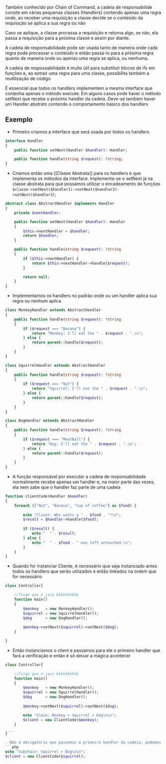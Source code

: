 Também conhecido por Chain of Command, a cadeia de responsabilide consite em várias pequenas classes (Handlers) contendo apenas uma regra onde, ao receber uma requisição a classe decide se o conteúdo da requisição se aplica a sua regra ou não

Caso se aplique, a classe processa a requisição e retorna algo, se não, ela passa a requisição para a próxima classe e assim por diante.

A cadeia de responsabilidade pode ser usada tanto de maneira onde cada regra pode processar o conteúdo e então passá-lo para a próxima regra quanto de maneira onde ou apenas uma regra se aplica, ou nenhuma.

A cadeia de respossabilidade é muito útil para substituir blocos de ifs em funções e, ao extrair uma regra para uma classe, possibilita também a reutilização de código

É essencial que todos os handlers implementem a mesma interface que contenha apenas o método execute. Em alguns casos pode haver o método setNext que recebe o próximo handler da cadeia. Deve-se também haver um Handler abstrato contendo o comportamento básico dos handlers

## Exemplo

- Primeiro criamos a interface que será usada por todos os handlers
``` php
interface Handler
{
    public function setNext(Handler $handler): Handler;

    public function handle(string $request): ?string;
}
```

- Criamos então uma [[Classe Abstrata]] para os handlers e que implementa os métodos da interface. Implementa-se o setNext já na classe abstrata para que possamos utilizar o encadeamento de funções `$classe->setNext($handler1)->setNext($handler2)->setNext($handler3)`;
``` php
abstract class AbstractHandler implements Handler
{
    private $nextHandler;

    public function setNext(Handler $handler): Handler
    {
        $this->nextHandler = $handler;
        return $handler;
    }

    public function handle(string $request): ?string
    {
        if ($this->nextHandler) {
            return $this->nextHandler->handle($request);
        }

        return null;
    }
}
```

- Implementamos os handlers no padrão onde ou um handler aplica sua regra ou nenhum aplica
``` php
class MonkeyHandler extends AbstractHandler
{
    public function handle(string $request): ?string
    {
        if ($request === "Banana") {
            return "Monkey: I'll eat the " . $request . ".\n";
        } else {
            return parent::handle($request);
        }
    }
}

class SquirrelHandler extends AbstractHandler
{
    public function handle(string $request): ?string
    {
        if ($request === "Nut") {
            return "Squirrel: I'll eat the " . $request . ".\n";
        } else {
            return parent::handle($request);
        }
    }
}

class DogHandler extends AbstractHandler
{
    public function handle(string $request): ?string
    {
        if ($request === "MeatBall") {
            return "Dog: I'll eat the " . $request . ".\n";
        } else {
            return parent::handle($request);
        }
    }
}
```

- A função responsável por executar a cadeia de responsabilidade normalmente recebe apenas um handler e, na maior parte das vezes, ela nem sabe que o handler faz parte de uma cadeia
``` php
function clientCode(Handler $handler)
{
    foreach (["Nut", "Banana", "Cup of coffee"] as $food) {
    
        echo "Client: Who wants a " . $food . "?\n";
        $result = $handler->handle($food);
        
        if ($result) {
            echo "  " . $result;
        } else {
            echo "  " . $food . " was left untouched.\n";
        }
    }
}
```


- Quando for instanciar Cliente, é necessário que seja instanciado antes todos os handlers que serão utilizados e então linkados na ordem que for necessário

``` php
class Controller{

	//finge que é java kkkkkkkkkk
	function main()
	{
		$monkey   = new MonkeyHandler();
		$squirrel = new SquirrelHandler();
		$dog      = new DogHandler();
		
		$monkey->setNext($squirrel)->setNext($dog);
	}

}
```

- Então instanciamos o client e passamos para ele o primeiro handler que fará a verificação e então é só deixar a mágica acontecer

``` php
class Controller{

	//finge que é java kkkkkkkkkk
	function main()
	{
		$monkey   = new MonkeyHandler();
		$squirrel = new SquirrelHandler();
		$dog      = new DogHandler();
		
		$monkey->setNext($squirrel)->setNext($dog);

		echo "Chain: Monkey > Squirrel > Dog\n\n";
		$client = new ClientCode($monkey);
	}

}```

- Não é obrigatório que passemos o primeiro handler da cadeia, podemos passar qualquer um dos handlers que o sistema ira seguir a cadeia a partir do handler enviado
```php
echo "Subchain: Squirrel > Dog\n\n";
$client = new ClientCode($squirrel);
```